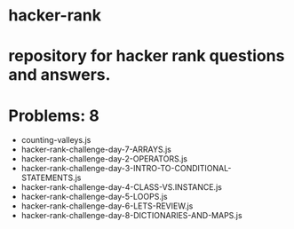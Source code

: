 # hacker-rank

# repository for hacker rank questions and answers.  

# Problems: 8
 - counting-valleys.js
 - hacker-rank-challenge-day-7-ARRAYS.js
 - hacker-rank-challenge-day-2-OPERATORS.js
 - hacker-rank-challenge-day-3-INTRO-TO-CONDITIONAL-STATEMENTS.js
 - hacker-rank-challenge-day-4-CLASS-VS.INSTANCE.js
 - hacker-rank-challenge-day-5-LOOPS.js
 - hacker-rank-challenge-day-6-LETS-REVIEW.js
 - hacker-rank-challenge-day-8-DICTIONARIES-AND-MAPS.js